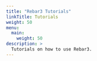 ```yaml
---
title: "Rebar3 Tutorials"
linkTitle: Tutorials
weight: 50
menu:
  main:
    weight: 50
description: >
  Tutorials on how to use Rebar3.
---
```


